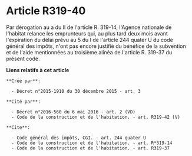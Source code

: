 # Article R319-40

Par dérogation au a du II de l'article R. 319-14, l'Agence nationale de l'habitat relance les emprunteurs qui, au plus tard
deux mois avant l'expiration du délai prévu au 5 du I de l'article 244 quater U du code général des impôts, n'ont pas encore
justifié du bénéfice de la subvention et de l'aide mentionnées au troisième alinéa de l'article R. 319-37 du présent code.

**Liens relatifs à cet article**

	**Créé par**:

	  - Décret n°2015-1910 du 30 décembre 2015 - art. 3

	**Cité par**:

	  - Décret n°2016-560 du 6 mai 2016 - art. 2 (VD)
	  - Code de la construction et de l'habitation. - art. R319-42 (V)

	**Cite**:

	  - Code général des impôts, CGI. - art. 244 quater U
	  - Code de la construction et de l'habitation. - art. R*319-14
	  - Code de la construction et de l'habitation. - art. R319-37
